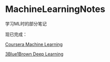 # MachineLearningNotes

学习ML时的部分笔记

现已完成：

[Coursera Machine Learning](https://github.com/ErisRolo/MachineLearningNotes/blob/master/Notes/Coursera%20Machine%20Learning.md)

[3Blue1Brown Deep Learning](https://github.com/ErisRolo/MachineLearningNotes/blob/master/Notes/3Blue1Brown%20Deep%20Learning.md)
